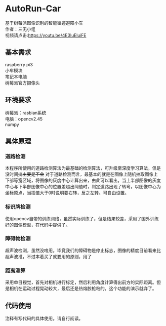 # AutoRun-Car
基于树莓派图像识别的智能循迹避障小车</br>
作者：三无小组</br>
视频请点击:https://youtu.be/4E3luEluiFE</br>
## 基本需求
raspberry pi3</br>
小车模块</br>
笔记本电脑</br>
树莓派官方摄像头</br>
## 环境要求
树莓派：rasbian系统</br>
电脑：opencv2.45</br>
 numpy</br>
## 具体原理
### 道路检测
本程序所使用的道路检测算法为最基础的检测算法，可升级至深度学习算法，但是没时间搞~~主要是不会~~
对于道路检测而言，最基本的就是在图像上随机抽取图像上下部等宽区域，将图像的灰度中心计算出来，由此可以看出，当上半部图像的灰度中心与下半部图像中心的位置差超出阈值时，判定道路出现了转弯，以图像中心为坐标原点，当插值大于0时说明要右转，反之左转。可自由设置。
### 标识牌检测
使用opencv自带的训练网络，虽然实际训练了，但是结果较差，采用了国外训练好的图像模型，在代码中提供了。
### 障碍物检测
超声波检测，虽然没啥用，毕竟我们的障碍物是停止标志，图像的精度目前看来比超声波准，不过本着买了就要用的原则，用了
### 距离测算
采用单目视觉，首先对相机进行标定，然后利用角度计算得出前方的实际距离。但是相机在运动过程晃动较大，最后还是热熔胶枪粘的，这个功能的演示就弃了。
## 代码使用
注释有写代码的具体使用，请自行阅读。
